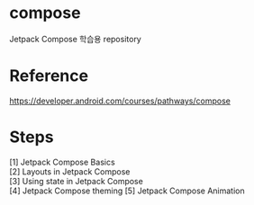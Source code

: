 # compose
Jetpack Compose 학습용 repository

# Reference 
https://developer.android.com/courses/pathways/compose

# Steps
[1] Jetpack Compose Basics  
[2] Layouts in Jetpack Compose  
[3] Using state in Jetpack Compose  
[4] Jetpack Compose theming
[5] Jetpack Compose Animation
